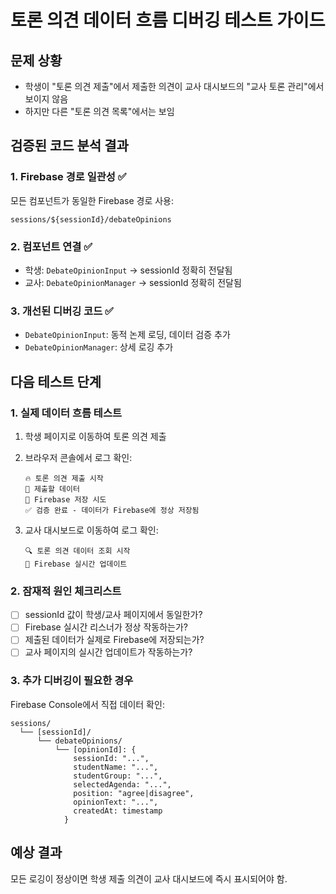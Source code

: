 # 토론 의견 데이터 흐름 디버깅 테스트 가이드

## 문제 상황
- 학생이 "토론 의견 제출"에서 제출한 의견이 교사 대시보드의 "교사 토론 관리"에서 보이지 않음
- 하지만 다른 "토론 의견 목록"에서는 보임

## 검증된 코드 분석 결과

### 1. Firebase 경로 일관성 ✅
모든 컴포넌트가 동일한 Firebase 경로 사용:
```
sessions/${sessionId}/debateOpinions
```

### 2. 컴포넌트 연결 ✅ 
- 학생: `DebateOpinionInput` → sessionId 정확히 전달됨
- 교사: `DebateOpinionManager` → sessionId 정확히 전달됨

### 3. 개선된 디버깅 코드 ✅
- `DebateOpinionInput`: 동적 논제 로딩, 데이터 검증 추가
- `DebateOpinionManager`: 상세 로깅 추가

## 다음 테스트 단계

### 1. 실제 데이터 흐름 테스트
1. 학생 페이지로 이동하여 토론 의견 제출
2. 브라우저 콘솔에서 로그 확인:
   ```
   🔥 토론 의견 제출 시작
   📝 제출할 데이터
   💾 Firebase 저장 시도
   ✅ 검증 완료 - 데이터가 Firebase에 정상 저장됨
   ```

3. 교사 대시보드로 이동하여 로그 확인:
   ```
   🔍 토론 의견 데이터 조회 시작
   📡 Firebase 실시간 업데이트
   ```

### 2. 잠재적 원인 체크리스트
- [ ] sessionId 값이 학생/교사 페이지에서 동일한가?
- [ ] Firebase 실시간 리스너가 정상 작동하는가?
- [ ] 제출된 데이터가 실제로 Firebase에 저장되는가?
- [ ] 교사 페이지의 실시간 업데이트가 작동하는가?

### 3. 추가 디버깅이 필요한 경우
Firebase Console에서 직접 데이터 확인:
```
sessions/
  └── [sessionId]/
      └── debateOpinions/
          └── [opinionId]: {
              sessionId: "...",
              studentName: "...",
              studentGroup: "...",
              selectedAgenda: "...",
              position: "agree|disagree",
              opinionText: "...",
              createdAt: timestamp
            }
```

## 예상 결과
모든 로깅이 정상이면 학생 제출 의견이 교사 대시보드에 즉시 표시되어야 함.